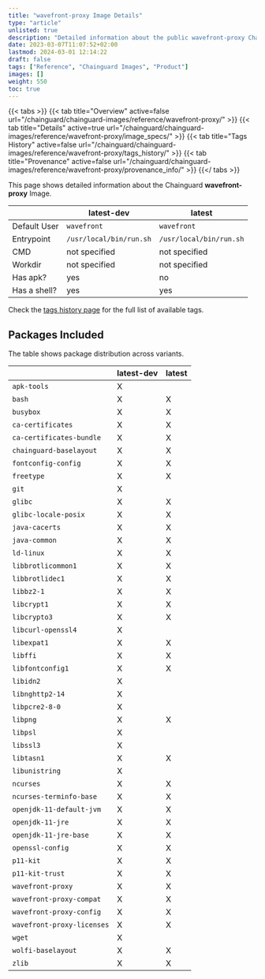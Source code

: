 ```yaml
---
title: "wavefront-proxy Image Details"
type: "article"
unlisted: true
description: "Detailed information about the public wavefront-proxy Chainguard Image."
date: 2023-03-07T11:07:52+02:00
lastmod: 2024-03-01 12:14:22
draft: false
tags: ["Reference", "Chainguard Images", "Product"]
images: []
weight: 550
toc: true
---
```


{{< tabs >}}
{{< tab title="Overview" active=false url="/chainguard/chainguard-images/reference/wavefront-proxy/" >}}
{{< tab title="Details" active=true url="/chainguard/chainguard-images/reference/wavefront-proxy/image_specs/" >}}
{{< tab title="Tags History" active=false url="/chainguard/chainguard-images/reference/wavefront-proxy/tags_history/" >}}
{{< tab title="Provenance" active=false url="/chainguard/chainguard-images/reference/wavefront-proxy/provenance_info/" >}}
{{</ tabs >}}

This page shows detailed information about the Chainguard **wavefront-proxy** Image.

|              | latest-dev              | latest                  |
|--------------|-------------------------|-------------------------|
| Default User | `wavefront`             | `wavefront`             |
| Entrypoint   | `/usr/local/bin/run.sh` | `/usr/local/bin/run.sh` |
| CMD          | not specified           | not specified           |
| Workdir      | not specified           | not specified           |
| Has apk?     | yes                     | no                      |
| Has a shell? | yes                     | yes                     |

Check the [tags history page](/chainguard/chainguard-images/reference/wavefront-proxy/tags_history/) for the full list of available tags.

## Packages Included
The table shows package distribution across variants.

|                            | latest-dev | latest |
|----------------------------|------------|--------|
| `apk-tools`                | X          |        |
| `bash`                     | X          | X      |
| `busybox`                  | X          | X      |
| `ca-certificates`          | X          | X      |
| `ca-certificates-bundle`   | X          | X      |
| `chainguard-baselayout`    | X          | X      |
| `fontconfig-config`        | X          | X      |
| `freetype`                 | X          | X      |
| `git`                      | X          |        |
| `glibc`                    | X          | X      |
| `glibc-locale-posix`       | X          | X      |
| `java-cacerts`             | X          | X      |
| `java-common`              | X          | X      |
| `ld-linux`                 | X          | X      |
| `libbrotlicommon1`         | X          | X      |
| `libbrotlidec1`            | X          | X      |
| `libbz2-1`                 | X          | X      |
| `libcrypt1`                | X          | X      |
| `libcrypto3`               | X          | X      |
| `libcurl-openssl4`         | X          |        |
| `libexpat1`                | X          | X      |
| `libffi`                   | X          | X      |
| `libfontconfig1`           | X          | X      |
| `libidn2`                  | X          |        |
| `libnghttp2-14`            | X          |        |
| `libpcre2-8-0`             | X          |        |
| `libpng`                   | X          | X      |
| `libpsl`                   | X          |        |
| `libssl3`                  | X          |        |
| `libtasn1`                 | X          | X      |
| `libunistring`             | X          |        |
| `ncurses`                  | X          | X      |
| `ncurses-terminfo-base`    | X          | X      |
| `openjdk-11-default-jvm`   | X          | X      |
| `openjdk-11-jre`           | X          | X      |
| `openjdk-11-jre-base`      | X          | X      |
| `openssl-config`           | X          | X      |
| `p11-kit`                  | X          | X      |
| `p11-kit-trust`            | X          | X      |
| `wavefront-proxy`          | X          | X      |
| `wavefront-proxy-compat`   | X          | X      |
| `wavefront-proxy-config`   | X          | X      |
| `wavefront-proxy-licenses` | X          | X      |
| `wget`                     | X          |        |
| `wolfi-baselayout`         | X          | X      |
| `zlib`                     | X          | X      |

